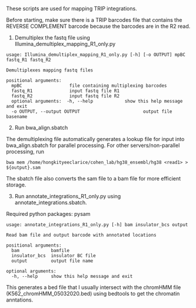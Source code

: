 These scripts are used for mapping TRIP integrations. 

Before starting, make sure there is a TRIP barcodes file that contains the REVERSE COMPLEMENT barcode because the barcodes are in the R2 read. 

1. Demultiplex the fastq file using Illumina_demultiplex_mapping_R1_only.py

```
usage: Illumina_demultiplex_mapping_R1_only.py [-h] [-o OUTPUT] mpBC fastq_R1 fastq_R2

Demultiplexes mapping fastq files

positional arguments:
  mpBC                  file containing multiplexing barcodes
  fastq_R1              input fastq file R1  
  fastq_R2              input fastq file R2
  optional arguments:  -h, --help            show this help message and exit
  -o OUTPUT, --output OUTPUT                        output file basename

  ```

2. Run bwa_align.sbatch

The demultiplexing file automatically generates a lookup file for input into bwa_align.sbatch for parallel processing. For other servers/non-parallel processing, run 

```
bwa mem /home/hongkityeeclarice/cohen_lab/hg38_ensembl/hg38 <read1> > ${output}.sam
```
The sbatch file also converts the sam file to a bam file for more efficient storage. 

3. Run annotate_integrations_R1_only.py using annotate_integrations.sbatch. 

Required python packages: pysam 

```
usage: annotate_integrations_R1_only.py [-h] bam insulator_bcs output

Read bam file and output barcode with annotated locations

positional arguments:
  bam            bamfile
  insulator_bcs  insulator BC file
  output         output file name

optional arguments:
  -h, --help     show this help message and exit
```

This generates a bed file that I usually intersect with the chromHMM file (K562_chromHMM_05032020.bed) using bedtools to get the chromatin anntations. 

